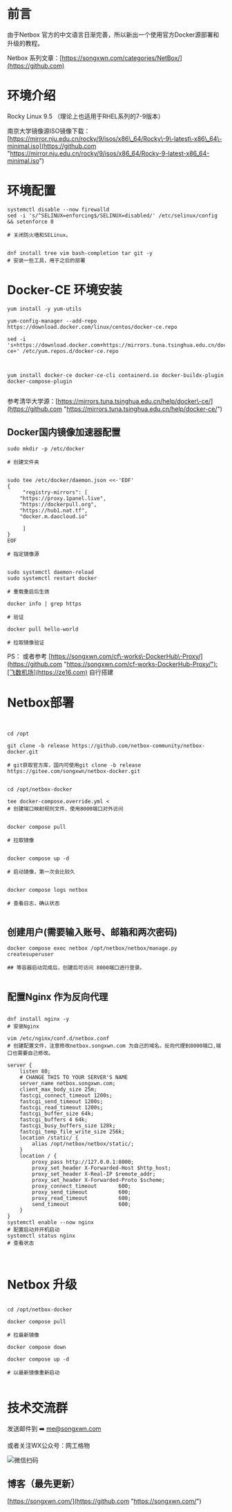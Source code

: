 
# 前言


由于Netbox 官方的中文语言日渐完善，所以新出一个使用官方Docker源部署和升级的教程。


Netbox 系列文章：[https://songxwn.com/categories/NetBox/](https://github.com)


# 环境介绍


Rocky Linux 9\.5 （理论上也适用于RHEL系列的7\-9版本）


南京大学镜像源ISO镜像下载：[https://mirror.nju.edu.cn/rocky/9/isos/x86\_64/Rocky\-9\-latest\-x86\_64\-minimal.iso](https://github.com "https://mirror.nju.edu.cn/rocky/9/isos/x86_64/Rocky-9-latest-x86_64-minimal.iso")


# 环境配置



```
systemctl disable --now firewalld
sed -i 's/^SELINUX=enforcing$/SELINUX=disabled/' /etc/selinux/config && setenforce 0

# 关闭防火墙和SELinux。


dnf install tree vim bash-completion tar git -y
# 安装一些工具，用于之后的部署

```

# Docker\-CE 环境安装



```
yum install -y yum-utils

yum-config-manager --add-repo https://download.docker.com/linux/centos/docker-ce.repo

sed -i 's+https://download.docker.com+https://mirrors.tuna.tsinghua.edu.cn/docker-ce+' /etc/yum.repos.d/docker-ce.repo



yum install docker-ce docker-ce-cli containerd.io docker-buildx-plugin docker-compose-plugin


```

参考清华大学源：[https://mirrors.tuna.tsinghua.edu.cn/help/docker\-ce/](https://github.com "https://mirrors.tuna.tsinghua.edu.cn/help/docker-ce/")


## Docker国内镜像加速器配置



```
sudo mkdir -p /etc/docker

# 创建文件夹


sudo tee /etc/docker/daemon.json <<-'EOF'
{
     "registry-mirrors": [
    "https://proxy.1panel.live",
    "https://dockerpull.org",
    "https://hub1.nat.tf",
    "docker.m.daocloud.io"

     ]
}
EOF

# 指定镜像源


sudo systemctl daemon-reload
sudo systemctl restart docker

# 重载重启后生效

docker info | grep https

# 验证

docker pull hello-world

# 拉取镜像验证

```

PS： 或者参考 [https://songxwn.com/cf\-works\-DockerHub\-Proxy/](https://github.com "https://songxwn.com/cf-works-DockerHub-Proxy/"):[飞数机场](https://ze16.com) 自行搭建


# Netbox部署



```


cd /opt

git clone -b release https://github.com/netbox-community/netbox-docker.git

# git获取官方库，国内可使用git clone -b release https://gitee.com/songxwn/netbox-docker.git


cd /opt/netbox-docker

tee docker-compose.override.yml <
# 创建端口映射规则文件，使用8000端口对外访问


docker compose pull

# 拉取镜像


docker compose up -d

# 启动镜像，第一次会比较久


docker compose logs netbox 

# 查看日志，确认状态


```

## 创建用户(需要输入账号、邮箱和两次密码)



```
docker compose exec netbox /opt/netbox/netbox/manage.py createsuperuser

## 等容器启动完成后，创建后可访问 8000端口进行登录。


```

## 配置Nginx 作为反向代理



```

dnf install nginx -y
# 安装Nginx

vim /etc/nginx/conf.d/netbox.conf
# 创建配置文件，注意修改netbox.songxwn.com 为自己的域名。反向代理到8000端口,端口也需要自己修改。

server {
    listen 80;
    # CHANGE THIS TO YOUR SERVER'S NAME
    server_name netbox.songxwn.com;
    client_max_body_size 25m;
    fastcgi_connect_timeout 1200s;
    fastcgi_send_timeout 1200s;
    fastcgi_read_timeout 1200s;
    fastcgi_buffer_size 64k;
    fastcgi_buffers 4 64k;
    fastcgi_busy_buffers_size 128k;
    fastcgi_temp_file_write_size 256k;
    location /static/ {
        alias /opt/netbox/netbox/static/;
    }
    location / {
        proxy_pass http://127.0.0.1:8000;
        proxy_set_header X-Forwarded-Host $http_host;
        proxy_set_header X-Real-IP $remote_addr;
        proxy_set_header X-Forwarded-Proto $scheme;
		proxy_connect_timeout       600;
        proxy_send_timeout          600;
        proxy_read_timeout          600;
        send_timeout                600;
    }
}
systemctl enable --now nginx
# 配置启动并开机启动
systemctl status nginx
# 查看状态



```

# Netbox 升级



```

cd /opt/netbox-docker

docker compose pull

# 拉最新镜像

docker compose down

docker compose up -d

# 以最新镜像重新启动


```

# 技术交流群


发送邮件到 ➡️ [me@songxwn.com](https://github.com)


或者关注WX公众号：网工格物


![微信扫码](https://img2024.cnblogs.com/other/3352536/202411/3352536-20241124104918481-1740599462.png)


## 博客（最先更新）


[https://songxwn.com/](https://github.com "https://songxwn.com/")


